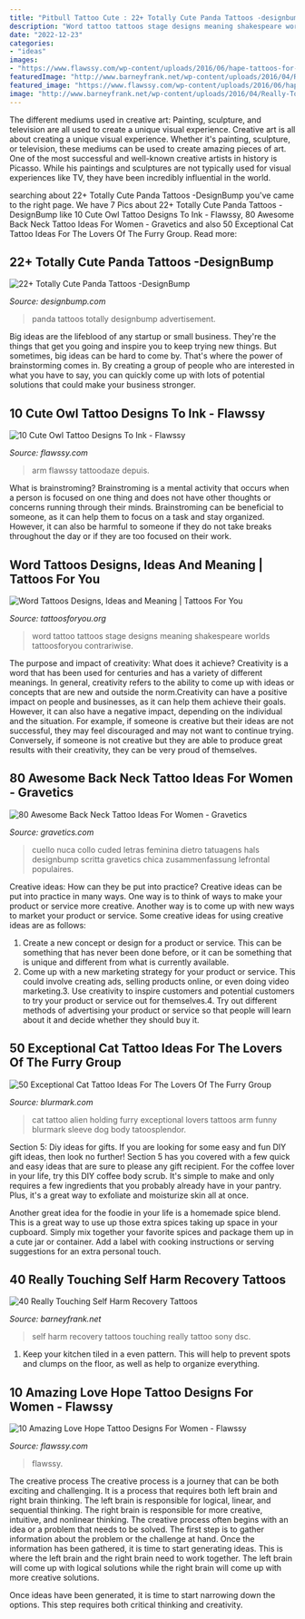 ```yaml
---
title: "Pitbull Tattoo Cute : 22+ Totally Cute Panda Tattoos -designbump"
description: "Word tattoo tattoos stage designs meaning shakespeare worlds tattoosforyou contrariwise"
date: "2022-12-23"
categories:
- "ideas"
images:
- "https://www.flawssy.com/wp-content/uploads/2016/06/hape-tattoos-for-womens.jpg"
featuredImage: "http://www.barneyfrank.net/wp-content/uploads/2016/04/Really-Touching-Self-harm-recovery-tattoo-ideas-72.jpg"
featured_image: "https://www.flawssy.com/wp-content/uploads/2016/06/hape-tattoos-for-womens.jpg"
image: "http://www.barneyfrank.net/wp-content/uploads/2016/04/Really-Touching-Self-harm-recovery-tattoo-ideas-72.jpg"
---
```



The different mediums used in creative art: Painting, sculpture, and television are all used to create a unique visual experience.
Creative art is all about creating a unique visual experience. Whether it's painting, sculpture, or television, these mediums can be used to create amazing pieces of art. One of the most successful and well-known creative artists in history is Picasso. While his paintings and sculptures are not typically used for visual experiences like TV, they have been incredibly influential in the world.

	

		
searching about 22+ Totally Cute Panda Tattoos -DesignBump you've came to the right page. We have 7 Pics about 22+ Totally Cute Panda Tattoos -DesignBump like 10 Cute Owl Tattoo Designs To Ink - Flawssy, 80 Awesome Back Neck Tattoo Ideas For Women - Gravetics and also 50 Exceptional Cat Tattoo Ideas For The Lovers Of The Furry Group. Read more:
		
    
## 22+ Totally Cute Panda Tattoos -DesignBump

<img loading=lazy src="https://designbump.com/wp-content/uploads/2016/02/panda-tattoos13.jpg" onerror="this.onerror=null;this.src='https://tse2.mm.bing.net/th?id=OIP.9bCXWmeOfIVIj8IgW7-rGwHaNK&amp;pid=15.1';" alt="22+ Totally Cute Panda Tattoos -DesignBump">

_Source: designbump.com_

>panda tattoos totally designbump advertisement. 

	

Big ideas are the lifeblood of any startup or small business. They're the things that get you going and inspire you to keep trying new things. But sometimes, big ideas can be hard to come by. That's where the power of brainstorming comes in. By creating a group of people who are interested in what you have to say, you can quickly come up with lots of potential solutions that could make your business stronger.

    
## 10 Cute Owl Tattoo Designs To Ink - Flawssy

<img loading=lazy src="https://www.flawssy.com/wp-content/uploads/2016/06/Small-Owl-Tattoo-Designs.jpg" onerror="this.onerror=null;this.src='https://tse4.mm.bing.net/th?id=OIP.FGU_Xeho7diCw1woC4VWkgHaJ4&amp;pid=15.1';" alt="10 Cute Owl Tattoo Designs To Ink - Flawssy">

_Source: flawssy.com_

>arm flawssy tattoodaze depuis. 

	

What is brainstroming?
Brainstroming is a mental activity that occurs when a person is focused on one thing and does not have other thoughts or concerns running through their minds. Brainstroming can be beneficial to someone, as it can help them to focus on a task and stay organized. However, it can also be harmful to someone if they do not take breaks throughout the day or if they are too focused on their work.

    
## Word Tattoos Designs, Ideas And Meaning | Tattoos For You

<img loading=lazy src="http://www.tattoosforyou.org/wp-content/uploads/2013/09/Word-Tattoo-768x1024.jpg" onerror="this.onerror=null;this.src='https://tse4.mm.bing.net/th?id=OIP.a9B56tqR48Ijfq0lV76OYgHaJ4&amp;pid=15.1';" alt="Word Tattoos Designs, Ideas and Meaning | Tattoos For You">

_Source: tattoosforyou.org_

>word tattoo tattoos stage designs meaning shakespeare worlds tattoosforyou contrariwise. 

	

The purpose and impact of creativity: What does it achieve?
Creativity is a word that has been used for centuries and has a variety of different meanings. In general, creativity refers to the ability to come up with ideas or concepts that are new and outside the norm.Creativity can have a positive impact on people and businesses, as it can help them achieve their goals. However, it can also have a negative impact, depending on the individual and the situation. For example, if someone is creative but their ideas are not successful, they may feel discouraged and may not want to continue trying. Conversely, if someone is not creative but they are able to produce great results with their creativity, they can be very proud of themselves.

    
## 80 Awesome Back Neck Tattoo Ideas For Women - Gravetics

<img loading=lazy src="https://www.gravetics.com/wp-content/uploads/2016/11/Font-Tattoo-on-neck.jpg" onerror="this.onerror=null;this.src='https://tse2.mm.bing.net/th?id=OIP.gjuXliGaqgEb4NMZhWM0GAHaLl&amp;pid=15.1';" alt="80 Awesome Back Neck Tattoo Ideas For Women - Gravetics">

_Source: gravetics.com_

>cuello nuca collo cuded letras feminina dietro tatuagens hals designbump scritta gravetics chica zusammenfassung lefrontal populaires. 

	

Creative ideas: How can they be put into practice?
Creative ideas can be put into practice in many ways. One way is to think of ways to make your product or service more creative. Another way is to come up with new ways to market your product or service. Some creative ideas for using creative ideas are as follows:
1. Create a new concept or design for a product or service. This can be something that has never been done before, or it can be something that is unique and different from what is currently available.
2. Come up with a new marketing strategy for your product or service. This could involve creating ads, selling products online, or even doing video marketing.3. Use creativity to inspire customers and potential customers to try your product or service out for themselves.4. Try out different methods of advertising your product or service so that people will learn about it and decide whether they should buy it.

    
## 50 Exceptional Cat Tattoo Ideas For The Lovers Of The Furry Group

<img loading=lazy src="https://www.blurmark.com/wp-content/uploads/2017/06/Alien-Holding-Cat-Inked-On-Arm.jpg" onerror="this.onerror=null;this.src='https://tse1.mm.bing.net/th?id=OIP.AO8wZtFeM1hHnt1z_E-zoAHaJ4&amp;pid=15.1';" alt="50 Exceptional Cat Tattoo Ideas For The Lovers Of The Furry Group">

_Source: blurmark.com_

>cat tattoo alien holding furry exceptional lovers tattoos arm funny blurmark sleeve dog body tatoosplendor. 

	

Section 5: Diy ideas for gifts.
If you are looking for some easy and fun DIY gift ideas, then look no further! Section 5 has you covered with a few quick and easy ideas that are sure to please any gift recipient.
For the coffee lover in your life, try this DIY coffee body scrub. It's simple to make and only requires a few ingredients that you probably already have in your pantry. Plus, it's a great way to exfoliate and moisturize skin all at once.

Another great idea for the foodie in your life is a homemade spice blend. This is a great way to use up those extra spices taking up space in your cupboard. Simply mix together your favorite spices and package them up in a cute jar or container. Add a label with cooking instructions or serving suggestions for an extra personal touch.

    
## 40 Really Touching Self Harm Recovery Tattoos

<img loading=lazy src="http://www.barneyfrank.net/wp-content/uploads/2016/04/Really-Touching-Self-harm-recovery-tattoo-ideas-72.jpg" onerror="this.onerror=null;this.src='https://tse4.mm.bing.net/th?id=OIP.RLt170CjHVmpownLTddO1QHaLH&amp;pid=15.1';" alt="40 Really Touching Self Harm Recovery Tattoos">

_Source: barneyfrank.net_

>self harm recovery tattoos touching really tattoo sony dsc. 

	

1. Keep your kitchen tiled in a even pattern. This will help to prevent spots and clumps on the floor, as well as help to organize everything.

    
## 10 Amazing Love Hope Tattoo Designs For Women - Flawssy

<img loading=lazy src="https://www.flawssy.com/wp-content/uploads/2016/06/hape-tattoos-for-womens.jpg" onerror="this.onerror=null;this.src='https://tse4.mm.bing.net/th?id=OIP.d8dsEDJK_w2UpeZ_DHEFGwHaJ7&amp;pid=15.1';" alt="10 Amazing Love Hope Tattoo Designs For Women - Flawssy">

_Source: flawssy.com_

>flawssy. 

	

The creative process
The creative process is a journey that can be both exciting and challenging. It is a process that requires both left brain and right brain thinking. The left brain is responsible for logical, linear, and sequential thinking. The right brain is responsible for more creative, intuitive, and nonlinear thinking.
The creative process often begins with an idea or a problem that needs to be solved. The first step is to gather information about the problem or the challenge at hand. Once the information has been gathered, it is time to start generating ideas. This is where the left brain and the right brain need to work together. The left brain will come up with logical solutions while the right brain will come up with more creative solutions.

Once ideas have been generated, it is time to start narrowing down the options. This step requires both critical thinking and creativity.

